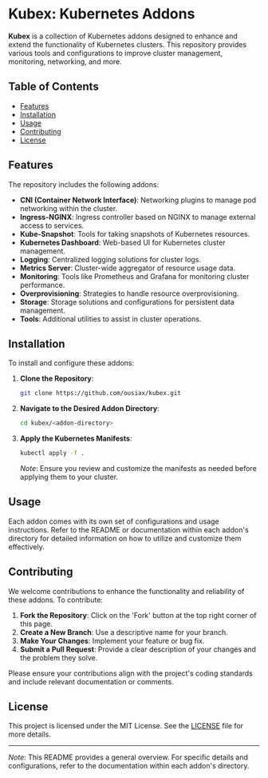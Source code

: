 # Kubex: Kubernetes Addons

**Kubex** is a collection of Kubernetes addons designed to enhance and extend the functionality of Kubernetes clusters. This repository provides various tools and configurations to improve cluster management, monitoring, networking, and more.

## Table of Contents

- [Features](#features)
- [Installation](#installation)
- [Usage](#usage)
- [Contributing](#contributing)
- [License](#license)

## Features

The repository includes the following addons:

- **CNI (Container Network Interface)**: Networking plugins to manage pod networking within the cluster.
- **Ingress-NGINX**: Ingress controller based on NGINX to manage external access to services.
- **Kube-Snapshot**: Tools for taking snapshots of Kubernetes resources.
- **Kubernetes Dashboard**: Web-based UI for Kubernetes cluster management.
- **Logging**: Centralized logging solutions for cluster logs.
- **Metrics Server**: Cluster-wide aggregator of resource usage data.
- **Monitoring**: Tools like Prometheus and Grafana for monitoring cluster performance.
- **Overprovisioning**: Strategies to handle resource overprovisioning.
- **Storage**: Storage solutions and configurations for persistent data management.
- **Tools**: Additional utilities to assist in cluster operations.

## Installation

To install and configure these addons:

1. **Clone the Repository**:

   ```bash
   git clone https://github.com/ousiax/kubex.git
   ```


2. **Navigate to the Desired Addon Directory**:

   ```bash
   cd kubex/<addon-directory>
   ```


3. **Apply the Kubernetes Manifests**:

   ```bash
   kubectl apply -f .
   ```


   *Note*: Ensure you review and customize the manifests as needed before applying them to your cluster.

## Usage

Each addon comes with its own set of configurations and usage instructions. Refer to the README or documentation within each addon's directory for detailed information on how to utilize and customize them effectively.

## Contributing

We welcome contributions to enhance the functionality and reliability of these addons. To contribute:

1. **Fork the Repository**: Click on the 'Fork' button at the top right corner of this page.
2. **Create a New Branch**: Use a descriptive name for your branch.
3. **Make Your Changes**: Implement your feature or bug fix.
4. **Submit a Pull Request**: Provide a clear description of your changes and the problem they solve.

Please ensure your contributions align with the project's coding standards and include relevant documentation or comments.

## License

This project is licensed under the MIT License. See the [LICENSE](LICENSE) file for more details.

---

*Note*: This README provides a general overview. For specific details and configurations, refer to the documentation within each addon's directory. 
